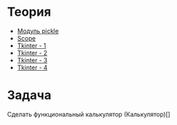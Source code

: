 # Теория

- [Модуль pickle](https://pythonworld.ru/moduli/modul-pickle.html)
- [Scope](https://python-scripts.com/scope)
- [Tkinter - 1](https://python-scripts.com/tkinter)
- [Tkinter - 2](https://pythonru.com/uroki/obuchenie-python-gui-uroki-po-tkinter)
- [Tkinter - 3](https://younglinux.info/tkinter/tkinter)
- [Tkinter - 4](https://ru.wikiversity.org/wiki/%D0%9A%D1%83%D1%80%D1%81_%D0%BF%D0%BE_%D0%B1%D0%B8%D0%B1%D0%BB%D0%B8%D0%BE%D1%82%D0%B5%D0%BA%D0%B5_Tkinter_%D1%8F%D0%B7%D1%8B%D0%BA%D0%B0_Python)

# Задача

Сделать функциональный калькулятор
(Калькулятор)[]